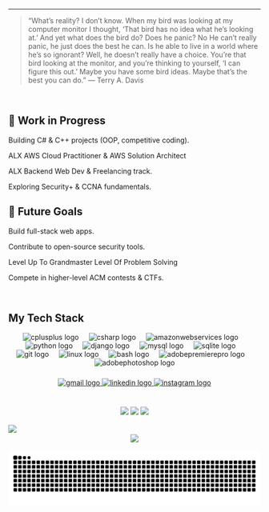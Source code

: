 
---
>“What’s reality? I don’t know. When my bird was looking at my computer monitor I thought,
>‘That bird has no idea what he’s looking at.’ And yet what does the bird do? Does he panic? No
>He can’t really panic, he just does the best he can. Is he able to live in a world where he’s so ignorant? Well, he doesn’t really have a choice.
>You’re that bird looking at the monitor, and you’re thinking to yourself, ‘I can figure this out.’
>Maybe you have some bird ideas. Maybe that’s the best you can do.”
― Terry A. Davis

<img src="https://user-images.githubusercontent.com/73097560/115834477-dbab4500-a447-11eb-908a-139a6edaec5c.gif" width="100%" height="2px"/>

## 🔨 Work in Progress

Building C# & C++ projects (OOP, competitive coding).

ALX AWS Cloud Practitioner & AWS Solution Architect

ALX Backend Web Dev & Freelancing track.

Exploring Security+ & CCNA fundamentals.

## 🎯 Future Goals

Build full-stack web apps.

Contribute to open-source security tools.

Level Up To Grandmaster Level Of Problem Solving

Compete in higher-level ACM contests & CTFs.

<img src="https://user-images.githubusercontent.com/73097560/115834477-dbab4500-a447-11eb-908a-139a6edaec5c.gif" width="100%" height="2px"/>

## My Tech Stack
<div align="center">
  <img src="https://skillicons.dev/icons?i=cpp" height="60" alt="cplusplus logo"  />
  <img width="12" />
  <img src="https://skillicons.dev/icons?i=cs" height="60" alt="csharp logo"  />
  <img width="12" />
  <img src="https://skillicons.dev/icons?i=aws" height="60" alt="amazonwebservices logo"  />
  <img width="12" />
  <img src="https://skillicons.dev/icons?i=py" height="60" alt="python logo"  />
  <img width="12" />
  <img src="https://skillicons.dev/icons?i=django" height="60" alt="django logo"  />
  <img width="12" />
  <img src="https://cdn.jsdelivr.net/gh/devicons/devicon/icons/mysql/mysql-original.svg" height="60" alt="mysql logo"  />
  <img width="12" />
  <img src="https://cdn.simpleicons.org/sqlite/003B57" height="60" alt="sqlite logo"  />
  <img width="12" />
  <img src="https://cdn.simpleicons.org/git/F05032" height="60" alt="git logo"  />
  <img width="12" />
  <img src="https://cdn.jsdelivr.net/gh/devicons/devicon/icons/linux/linux-original.svg" height="60" alt="linux logo"  />
  <img width="12" />
  <img src="https://skillicons.dev/icons?i=bash" height="60" alt="bash logo"  />
  <img width="12" />
  <img src="https://skillicons.dev/icons?i=pr" height="60" alt="adobepremierepro logo"  />
  <img width="12" />
  <img src="https://skillicons.dev/icons?i=ps" height="60" alt="adobephotoshop logo"  />
</div>

###

<div align="center">
  <a href="mailto:mohamedramysocial@gmail.com" target="_blank">
    <img src="https://img.shields.io/static/v1?message=Gmail&logo=gmail&label=&color=D14836&logoColor=white&labelColor=&style=for-the-badge" height="25" alt="gmail logo"  />
  </a>
  <a href="https://www.linkedin.com/in/mohamed-ramy-9bb484365" target="_blank">
    <img src="https://img.shields.io/static/v1?message=LinkedIn&logo=linkedin&label=&color=0077B5&logoColor=white&labelColor=&style=for-the-badge" height="25" alt="linkedin logo"  />
  </a>
  <a href="https://www.instagram.com/mo7amed__ramy" target="_blank">
    <img src="https://img.shields.io/static/v1?message=Instagram&logo=instagram&label=&color=E4405F&logoColor=white&labelColor=&style=for-the-badge" height="25" alt="instagram logo"  />
  </a>
</div>

###
<img src="https://user-images.githubusercontent.com/73097560/115834477-dbab4500-a447-11eb-908a-139a6edaec5c.gif" width="100%" height="2px"/>

<div align="center">
  <img src="https://github-readme-stats.vercel.app/api?username=1Mohamed-Ramy1&show_icons=true&theme=merko" height="150" />
  <img src="https://github-readme-stats.vercel.app/api/top-langs?username=1Mohamed-Ramy1&layout=compact&theme=merko" height="150" />
  <img src="https://streak-stats.demolab.com?user=1Mohamed-Ramy1&theme=merko" height="150" />
</div>

<img src="https://user-images.githubusercontent.com/73097560/115834477-dbab4500-a447-11eb-908a-139a6edaec5c.gif" width="100%" height="2px"/>

<a href="https://www.linkedin.com/in/mohamed-ramy-9bb484365" target="_blank">
  <img src="https://img.shields.io/badge/LinkedIn-%230077B5.svg?&style=for-the-badge&logo=linkedin&logoColor=white" />
</a>

<div align="center">
  <img src="https://visitor-badge.laobi.icu/badge?page_id=1Mohamed-Ramy1.1Mohamed-Ramy1"&left_color=darkviolet&right_color=limegreen&left_text=Views"  />
</div>

![snake gif](https://github.com/1Mohamed-Ramy1/1Mohamed-Ramy1/blob/output/github-contribution-grid-snake-dark.svg)
